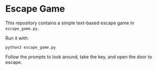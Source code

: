 # Escape Game

This repository contains a simple text-based escape game in `escape_game.py`.

Run it with:

```
python3 escape_game.py
```

Follow the prompts to look around, take the key, and open the door to escape.
